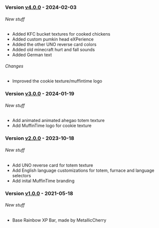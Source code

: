 ### Version [v4.0.0](https://github.com/RealMuffinTime/muffintime-resource-pack/releases/tag/v4.0.0) - 2024-02-03
###### New stuff
- Added KFC bucket textures for cooked chickens
- Added custom pumkin head eXPerience
- Added the other UNO reverse card colors
- Added old minecraft hurt and fall sounds
- Added German text
###### Changes
- Improved the cookie texture/muffintime logo

### Version [v3.0.0](https://github.com/RealMuffinTime/muffintime-resource-pack/releases/tag/v3.0.0) - 2024-01-19
###### New stuff
- Add animated animated ahegao totem texture
- Add MuffinTime logo for cookie texture

### Version [v2.0.0](https://github.com/RealMuffinTime/muffintime-resource-pack/releases/tag/v2.0.0) - 2023-10-18
###### New stuff
- Add UNO reverse card for totem texture
- Add English language customizations for totem, furnace and language selectors
- Add inital MuffinTime branding

### Version [v1.0.0](https://github.com/RealMuffinTime/muffintime-resource-pack/releases/tag/v1.0.0) - 2021-05-18
###### New stuff
- Base Rainbow XP Bar, made by MetallicCherry